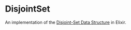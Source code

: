 # DisjointSet

An implementation of the [Disjoint-Set Data Structure](https://en.wikipedia.org/wiki/Disjoint-set_data_structure) in Elixir.
